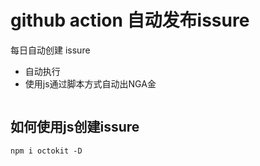 # github action 自动发布issure



每日自动创建 issure



- 自动执行
- 使用js通过脚本方式自动出NGA金

~~~js

~~~

## 如何使用js创建issure

~~~
npm i octokit -D

~~~






















